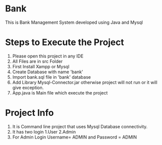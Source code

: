 # Bank
 This is Bank Management System developed using Java and Mysql

# Steps to Execute the Project

1. Please open this project in any IDE
2. All Files are in src Folder
3. First Install Xampp or Mysql
4. Create Database with name 'bank'
5. Import bank.sql file in 'bank' database
6. Add Library Mysql-Connector.jar otherwise project will not run or it will give exception.
7. App.java is Main file which execute the project


# Project Info
1. It is Command line project that uses Mysql Database connectivity.
2. It has two login 1.User
                    2.Admin
3. For Admin Login Username= ADMIN and Password = ADMIN
   
